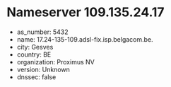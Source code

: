 # Nameserver 109.135.24.17

* as_number: 5432
* name: 17.24-135-109.adsl-fix.isp.belgacom.be.
* city: Gesves
* country: BE
* organization: Proximus NV
* version: Unknown
* dnssec: false
